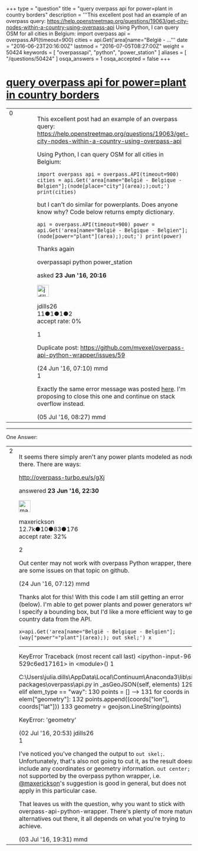 +++
type = "question"
title = "query overpass api for power=plant in country borders"
description = '''This excellent post had an example of an overpass query: https://help.openstreetmap.org/questions/19063/get-city-nodes-within-a-country-using-overpass-api Using Python, I can query OSM for all cities in Belgium:  import overpass api = overpass.API(timeout=900)  cities = api.Get(&#x27;area[name=&quot;België - ...'''
date = "2016-06-23T20:16:00Z"
lastmod = "2016-07-05T08:27:00Z"
weight = 50424
keywords = [ "overpassapi", "python", "power_station" ]
aliases = [ "/questions/50424" ]
osqa_answers = 1
osqa_accepted = false
+++

<div class="headNormal">

# [query overpass api for power=plant in country borders](/questions/50424/query-overpass-api-for-powerplant-in-country-borders)

</div>

<div id="main-body">

<div id="askform">

<table id="question-table" style="width:100%;">
<colgroup>
<col style="width: 50%" />
<col style="width: 50%" />
</colgroup>
<tbody>
<tr>
<td style="width: 30px; vertical-align: top"><div class="vote-buttons">
<span id="post-50424-upvote" class="ajax-command post-vote up" rel="nofollow" title="I like this post (click again to cancel)"> </span>
<div id="post-50424-score" class="post-score" title="current number of votes">
0
</div>
<span id="post-50424-downvote" class="ajax-command post-vote down" rel="nofollow" title="I dont like this post (click again to cancel)"> </span> <span id="favorite-mark" class="ajax-command favorite-mark" rel="nofollow" title="mark/unmark this question as favorite (click again to cancel)"> </span>
<div id="favorite-count" class="favorite-count">
&#10;</div>
</div></td>
<td><div id="item-right">
<div class="question-body">
<p>This excellent post had an example of an overpass query: <a href="/questions/19063/get-city-nodes-within-a-country-using-overpass-api">https://help.openstreetmap.org/questions/19063/get-city-nodes-within-a-country-using-overpass-api</a></p>
<p>Using Python, I can query OSM for all cities in Belgium:</p>
<p><code>import overpass api = overpass.API(timeout=900) cities = api.Get('area[name="België - Belgique - Belgien"];(node[place="city"](area););out;') print(cities)</code></p>
<p>but I can't do similar for powerplants. Does anyone know why? Code below returns empty dictionary.</p>
<p><code>api = overpass.API(timeout=900) power = api.Get('area[name="België - Belgique - Belgien"];(node[power="plant"](area););out;') print(power)</code></p>
<p>Thanks again</p>
</div>
<div id="question-tags" class="tags-container tags">
<span class="post-tag tag-link-overpassapi" rel="tag" title="see questions tagged &#39;overpassapi&#39;">overpassapi</span> <span class="post-tag tag-link-python" rel="tag" title="see questions tagged &#39;python&#39;">python</span> <span class="post-tag tag-link-power_station" rel="tag" title="see questions tagged &#39;power_station&#39;">power_station</span>
</div>
<div id="question-controls" class="post-controls">
&#10;</div>
<div class="post-update-info-container">
<div class="post-update-info post-update-info-user">
<p>asked <strong>23 Jun '16, 20:16</strong></p>
<img src="https://secure.gravatar.com/avatar/51a036c2c2ccd7bf5bcd64e41776e391?s=32&amp;d=identicon&amp;r=g" class="gravatar" width="32" height="32" alt="jdills26&#39;s gravatar image" />
<p><span>jdills26</span><br />
<span class="score" title="11 reputation points">11</span><span title="1 badges"><span class="badge1">●</span><span class="badgecount">1</span></span><span title="1 badges"><span class="silver">●</span><span class="badgecount">1</span></span><span title="2 badges"><span class="bronze">●</span><span class="badgecount">2</span></span><br />
<span class="accept_rate" title="Rate of the user&#39;s accepted answers">accept rate:</span> <span title="jdills26 has no accepted answers">0%</span></p>
</div>
</div>
<div id="comments-container-50424" class="comments-container">
<span id="50431"></span>
<div id="comment-50431" class="comment">
<div id="post-50431-score" class="comment-score">
1
</div>
<div class="comment-text">
<p>Duplicate post: <a href="https://github.com/mvexel/overpass-api-python-wrapper/issues/59">https://github.com/mvexel/overpass-api-python-wrapper/issues/59</a></p>
</div>
<div id="comment-50431-info" class="comment-info">
<span class="comment-age">(24 Jun '16, 07:10)</span> <span class="comment-user userinfo">mmd</span>
</div>
</div>
<span id="50627"></span>
<div id="comment-50627" class="comment">
<div id="post-50627-score" class="comment-score">
1
</div>
<div class="comment-text">
<p>Exactly the same error message was posted <a href="https://stackoverflow.com/questions/37843782/how-to-get-all-power-plants-from-open-street-map-using-overpass-api-with-python">here</a>. I'm proposing to close this one and continue on stack overflow instead.</p>
</div>
<div id="comment-50627-info" class="comment-info">
<span class="comment-age">(05 Jul '16, 08:27)</span> <span class="comment-user userinfo">mmd</span>
</div>
</div>
</div>
<div id="comment-tools-50424" class="comment-tools">
&#10;</div>
<div class="clear">
&#10;</div>
<div id="comment-50424-form-container" class="comment-form-container">
&#10;</div>
<div class="clear">
&#10;</div>
</div></td>
</tr>
</tbody>
</table>

------------------------------------------------------------------------

<div class="tabBar">

<span id="sort-top"></span>

<div class="headQuestions">

One Answer:

</div>

</div>

<span id="50428"></span>

<div id="answer-container-50428" class="answer">

<table style="width:100%;">
<colgroup>
<col style="width: 50%" />
<col style="width: 50%" />
</colgroup>
<tbody>
<tr>
<td style="width: 30px; vertical-align: top"><div class="vote-buttons">
<span id="post-50428-upvote" class="ajax-command post-vote up" rel="nofollow" title="I like this post (click again to cancel)"> </span>
<div id="post-50428-score" class="post-score" title="current number of votes">
2
</div>
<span id="post-50428-downvote" class="ajax-command post-vote down" rel="nofollow" title="I dont like this post (click again to cancel)"> </span>
</div></td>
<td><div class="item-right">
<div class="answer-body">
<p>It seems there simply aren't any power plants modeled as nodes there. There are ways:</p>
<p><a href="http://overpass-turbo.eu/s/gXj">http://overpass-turbo.eu/s/gXj</a></p>
</div>
<div class="answer-controls post-controls">
&#10;</div>
<div class="post-update-info-container">
<div class="post-update-info post-update-info-user">
<p>answered <strong>23 Jun '16, 22:30</strong></p>
<img src="https://secure.gravatar.com/avatar/c860445e868ebb21da141635a4aa7b06?s=32&amp;d=identicon&amp;r=g" class="gravatar" width="32" height="32" alt="maxerickson&#39;s gravatar image" />
<p><span>maxerickson</span><br />
<span class="score" title="12700 reputation points"><span>12.7k</span></span><span title="10 badges"><span class="badge1">●</span><span class="badgecount">10</span></span><span title="83 badges"><span class="silver">●</span><span class="badgecount">83</span></span><span title="176 badges"><span class="bronze">●</span><span class="badgecount">176</span></span><br />
<span class="accept_rate" title="Rate of the user&#39;s accepted answers">accept rate:</span> <span title="maxerickson has 93 accepted answers">32%</span></p>
</div>
</div>
<div id="comments-container-50428" class="comments-container">
<span id="50432"></span>
<div id="comment-50432" class="comment">
<div id="post-50432-score" class="comment-score">
2
</div>
<div class="comment-text">
<p>Out center may not work with overpass Python wrapper, there are some issues on that topic on github.</p>
</div>
<div id="comment-50432-info" class="comment-info">
<span class="comment-age">(24 Jun '16, 07:12)</span> <span class="comment-user userinfo">mmd</span>
</div>
</div>
<span id="50576"></span>
<div id="comment-50576" class="comment">
<div id="post-50576-score" class="comment-score">
&#10;</div>
<div class="comment-text">
<p>Thanks alot for this! With this code I am still getting an error (below). I'm able to get power plants and power generators when I specify a bounding box, but I'd like a more efficient way to get country data from the API.</p>
<p><code>x=api.Get('area[name="België - Belgique - Belgien"];(way["power"="plant"](area);); out skel;') x</code></p>
<hr />
<p>KeyError Traceback (most recent call last) &lt;ipython-input-96-529c6ed17161&gt; in &lt;module&gt;() 1</p>
<p>C:\Users\julia.dills\AppData\Local\Continuum\Anaconda3\lib\site-packages\overpass\api.py in _asGeoJSON(self, elements) 129 elif elem_type == "way": 130 points = [] --&gt; 131 for coords in elem["geometry"]: 132 points.append((coords["lon"], coords["lat"])) 133 geometry = geojson.LineString(points)</p>
<p>KeyError: 'geometry'</p>
</div>
<div id="comment-50576-info" class="comment-info">
<span class="comment-age">(02 Jul '16, 20:53)</span> <span class="comment-user userinfo">jdills26</span>
</div>
</div>
<span id="50590"></span>
<div id="comment-50590" class="comment">
<div id="post-50590-score" class="comment-score">
1
</div>
<div class="comment-text">
<p>I've noticed you've changed the output to <code>out skel;</code>. Unfortunately, that's also not going to cut it, as the result doesn't include any coordinates or geometry information. <code>out center;</code> is not supported by the overpass python wrapper, i.e. <a href="https://help.openstreetmap.org/users/10973/maxerickson"></a><a href="https://help.openstreetmap.org/users/10973/maxerickson">@maxerickson</a>'s suggestion is good in general, but does not apply in this particular case.</p>
<p>That leaves us with the question, why you want to stick with overpass-api-python-wrapper. There's plenty of more mature alternatives out there, it all depends on what you're trying to achieve.</p>
</div>
<div id="comment-50590-info" class="comment-info">
<span class="comment-age">(03 Jul '16, 19:31)</span> <span class="comment-user userinfo">mmd</span>
</div>
</div>
</div>
<div id="comment-tools-50428" class="comment-tools">
&#10;</div>
<div class="clear">
&#10;</div>
<div id="comment-50428-form-container" class="comment-form-container">
&#10;</div>
<div class="clear">
&#10;</div>
</div></td>
</tr>
</tbody>
</table>

</div>

<div class="paginator-container-left">

</div>

</div>

</div>

